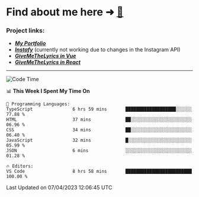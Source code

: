 # Find about me here ➜ [🧑](https://pauabella.dev)

### Project links:
- ***[My Portfolio](https://pauabella.dev)***
- ***[Instafy](https://instafy.me)*** (currently not working due to changes in the Instagram API)
- ***[GiveMeTheLyrics in Vue](https://lyrics.pauabella.dev)***
- ***[GiveMeTheLyrics in React](https://pauabella.dev/GiveMeTheLyrics)***

---
<!--START_SECTION:waka-->
![Code Time](http://img.shields.io/badge/Code%20Time-2%2C059%20hrs%2047%20mins-blue)

📊 **This Week I Spent My Time On** 

```text
💬 Programming Languages: 
TypeScript               6 hrs 59 mins       ███████████████████░░░░░░   77.88 % 
HTML                     37 mins             ██░░░░░░░░░░░░░░░░░░░░░░░   06.96 % 
CSS                      34 mins             ██░░░░░░░░░░░░░░░░░░░░░░░   06.40 % 
JavaScript               32 mins             █░░░░░░░░░░░░░░░░░░░░░░░░   05.99 % 
JSON                     6 mins              ░░░░░░░░░░░░░░░░░░░░░░░░░   01.28 % 

🔥 Editors: 
VS Code                  8 hrs 58 mins       █████████████████████████   100.00 % 
```


 Last Updated on 07/04/2023 12:06:45 UTC
<!--END_SECTION:waka-->
